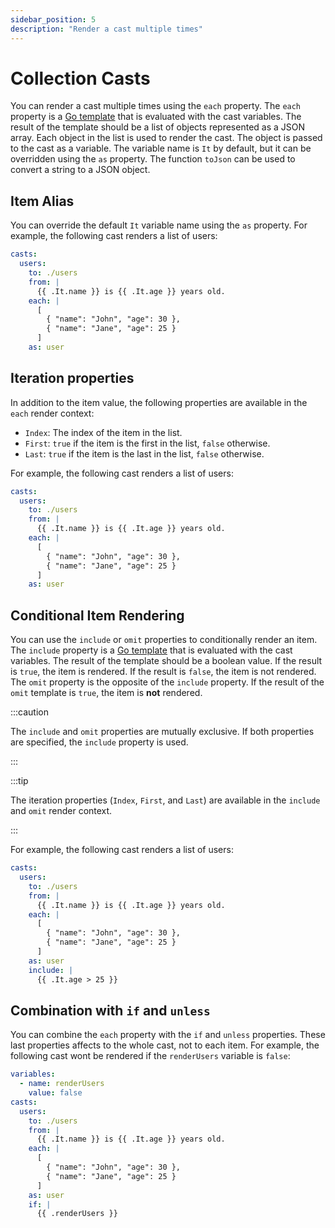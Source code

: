 ```yaml
---
sidebar_position: 5
description: "Render a cast multiple times"
---
```


# Collection Casts

You can render a cast multiple times using the `each` property. The `each` property is a [Go template](https://pkg.go.dev/text/template) that is evaluated with the cast variables. The result of the template should be a list of objects represented as a JSON array. Each object in the list is used to render the cast. The object is passed to the cast as a variable. The variable name is `It` by default, but it can be overridden using the `as` property. The function `toJson` can be used to convert a string to a JSON object.

## Item Alias

You can override the default `It` variable name using the `as` property. For example, the following cast renders a list of users:

```yaml
casts:
  users:
    to: ./users
    from: |
      {{ .It.name }} is {{ .It.age }} years old.
    each: |
      [
        { "name": "John", "age": 30 },
        { "name": "Jane", "age": 25 }
      ]
    as: user
```

## Iteration properties

In addition to the item value, the following properties are available in the `each` render context:

- `Index`: The index of the item in the list.
- `First`: `true` if the item is the first in the list, `false` otherwise.
- `Last`: `true` if the item is the last in the list, `false` otherwise.

For example, the following cast renders a list of users:

```yaml
casts:
  users:
    to: ./users
    from: |
      {{ .It.name }} is {{ .It.age }} years old.
    each: |
      [
        { "name": "John", "age": 30 },
        { "name": "Jane", "age": 25 }
      ]
    as: user
```

## Conditional Item Rendering

You can use the `include` or `omit` properties to conditionally render an item. The `include` property is a [Go template](https://pkg.go.dev/text/template) that is evaluated with the cast variables. The result of the template should be a boolean value. If the result is `true`, the item is rendered. If the result is `false`, the item is not rendered. The `omit` property is the opposite of the `include` property. If the result of the `omit` template is `true`, the item is **not** rendered.

:::caution

The `include` and `omit` properties are mutually exclusive. If both properties are specified, the `include` property is used.

:::

:::tip

The iteration properties (`Index`, `First`, and `Last`) are available in the `include` and `omit` render context.

:::

For example, the following cast renders a list of users:

```yaml
casts:
  users:
    to: ./users
    from: |
      {{ .It.name }} is {{ .It.age }} years old.
    each: |
      [
        { "name": "John", "age": 30 },
        { "name": "Jane", "age": 25 }
      ]
    as: user
    include: |
      {{ .It.age > 25 }}
```

## Combination with `if` and `unless`

You can combine the `each` property with the `if` and `unless` properties. These last properties affects to the whole cast, not to each item. For example, the following cast wont be rendered if the `renderUsers` variable is `false`:

```yaml
variables:
  - name: renderUsers
    value: false
casts:
  users:
    to: ./users
    from: |
      {{ .It.name }} is {{ .It.age }} years old.
    each: |
      [
        { "name": "John", "age": 30 },
        { "name": "Jane", "age": 25 }
      ]
    as: user
    if: |
      {{ .renderUsers }}
```
